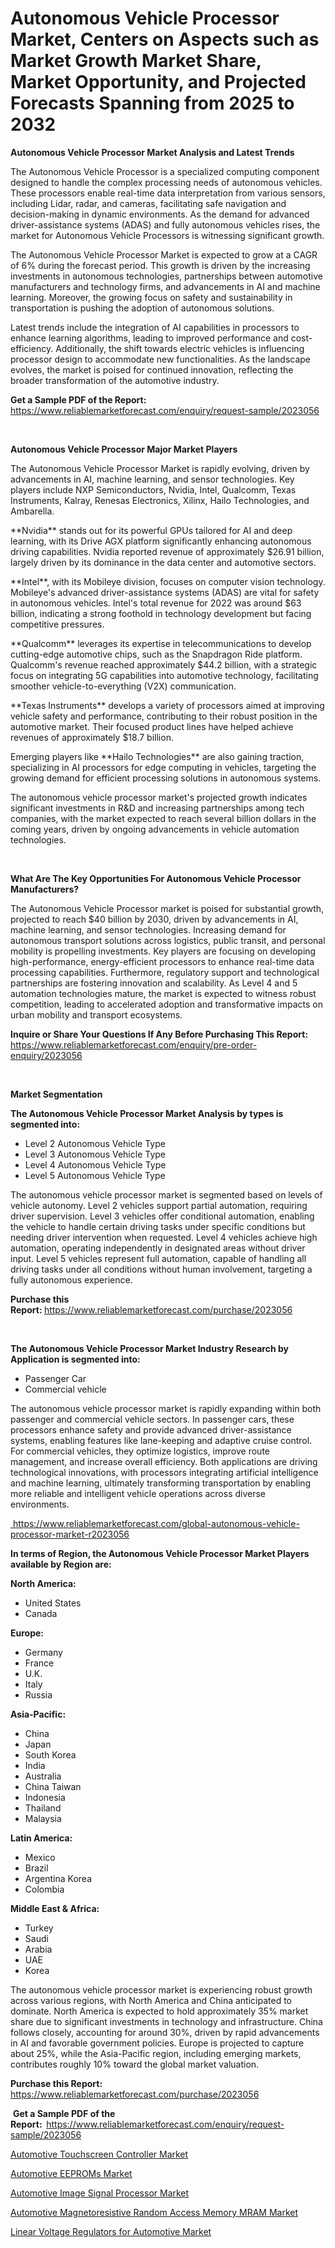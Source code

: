 <p><h1>Autonomous Vehicle Processor Market, Centers on Aspects such as Market Growth Market Share, Market Opportunity, and Projected Forecasts Spanning from 2025 to 2032</h1></p><p><strong>Autonomous Vehicle Processor Market Analysis and Latest Trends</strong></p>
<p><p>The Autonomous Vehicle Processor is a specialized computing component designed to handle the complex processing needs of autonomous vehicles. These processors enable real-time data interpretation from various sensors, including Lidar, radar, and cameras, facilitating safe navigation and decision-making in dynamic environments. As the demand for advanced driver-assistance systems (ADAS) and fully autonomous vehicles rises, the market for Autonomous Vehicle Processors is witnessing significant growth.</p><p>The Autonomous Vehicle Processor Market is expected to grow at a CAGR of 6% during the forecast period. This growth is driven by the increasing investments in autonomous technologies, partnerships between automotive manufacturers and technology firms, and advancements in AI and machine learning. Moreover, the growing focus on safety and sustainability in transportation is pushing the adoption of autonomous solutions. </p><p>Latest trends include the integration of AI capabilities in processors to enhance learning algorithms, leading to improved performance and cost-efficiency. Additionally, the shift towards electric vehicles is influencing processor design to accommodate new functionalities. As the landscape evolves, the market is poised for continued innovation, reflecting the broader transformation of the automotive industry.</p></p>
<p><strong>Get a Sample PDF of the Report:&nbsp;</strong> <a href="https://www.reliablemarketforecast.com/enquiry/request-sample/2023056?utm_campaign=1167&utm_medium=2&utm_source=Github&utm_content=ia&utm_term=29032025&utm_id=autonomous-vehicle-processor">https://www.reliablemarketforecast.com/enquiry/request-sample/2023056</a></p>
<p>&nbsp;</p>
<p><strong>Autonomous Vehicle Processor Major Market Players</strong></p>
<p><p>The Autonomous Vehicle Processor Market is rapidly evolving, driven by advancements in AI, machine learning, and sensor technologies. Key players include NXP Semiconductors, Nvidia, Intel, Qualcomm, Texas Instruments, Kalray, Renesas Electronics, Xilinx, Hailo Technologies, and Ambarella.</p><p>**Nvidia** stands out for its powerful GPUs tailored for AI and deep learning, with its Drive AGX platform significantly enhancing autonomous driving capabilities. Nvidia reported revenue of approximately $26.91 billion, largely driven by its dominance in the data center and automotive sectors.</p><p>**Intel**, with its Mobileye division, focuses on computer vision technology. Mobileye's advanced driver-assistance systems (ADAS) are vital for safety in autonomous vehicles. Intel's total revenue for 2022 was around $63 billion, indicating a strong foothold in technology development but facing competitive pressures.</p><p>**Qualcomm** leverages its expertise in telecommunications to develop cutting-edge automotive chips, such as the Snapdragon Ride platform. Qualcomm's revenue reached approximately $44.2 billion, with a strategic focus on integrating 5G capabilities into automotive technology, facilitating smoother vehicle-to-everything (V2X) communication.</p><p>**Texas Instruments** develops a variety of processors aimed at improving vehicle safety and performance, contributing to their robust position in the automotive market. Their focused product lines have helped achieve revenues of approximately $18.7 billion.</p><p>Emerging players like **Hailo Technologies** are also gaining traction, specializing in AI processors for edge computing in vehicles, targeting the growing demand for efficient processing solutions in autonomous systems. </p><p>The autonomous vehicle processor market's projected growth indicates significant investments in R&D and increasing partnerships among tech companies, with the market expected to reach several billion dollars in the coming years, driven by ongoing advancements in vehicle automation technologies.</p></p>
<p>&nbsp;</p>
<p><strong>What Are The Key Opportunities For Autonomous Vehicle Processor Manufacturers?</strong></p>
<p><p>The Autonomous Vehicle Processor market is poised for substantial growth, projected to reach $40 billion by 2030, driven by advancements in AI, machine learning, and sensor technologies. Increasing demand for autonomous transport solutions across logistics, public transit, and personal mobility is propelling investments. Key players are focusing on developing high-performance, energy-efficient processors to enhance real-time data processing capabilities. Furthermore, regulatory support and technological partnerships are fostering innovation and scalability. As Level 4 and 5 automation technologies mature, the market is expected to witness robust competition, leading to accelerated adoption and transformative impacts on urban mobility and transport ecosystems.</p></p>
<p><strong>Inquire or Share Your Questions If Any Before Purchasing This Report:</strong> <a href="https://www.reliablemarketforecast.com/enquiry/pre-order-enquiry/2023056?utm_campaign=1167&utm_medium=2&utm_source=Github&utm_content=ia&utm_term=29032025&utm_id=autonomous-vehicle-processor">https://www.reliablemarketforecast.com/enquiry/pre-order-enquiry/2023056</a></p>
<p>&nbsp;</p>
<p><strong>Market Segmentation</strong></p>
<p><strong>The Autonomous Vehicle Processor Market Analysis by types is segmented into:</strong></p>
<p><ul><li>Level 2 Autonomous Vehicle Type</li><li>Level 3 Autonomous Vehicle Type</li><li>Level 4 Autonomous Vehicle Type</li><li>Level 5 Autonomous Vehicle Type</li></ul></p>
<p><p>The autonomous vehicle processor market is segmented based on levels of vehicle autonomy. Level 2 vehicles support partial automation, requiring driver supervision. Level 3 vehicles offer conditional automation, enabling the vehicle to handle certain driving tasks under specific conditions but needing driver intervention when requested. Level 4 vehicles achieve high automation, operating independently in designated areas without driver input. Level 5 vehicles represent full automation, capable of handling all driving tasks under all conditions without human involvement, targeting a fully autonomous experience.</p></p>
<p><strong>Purchase this Report:&nbsp;</strong><a href="https://www.reliablemarketforecast.com/purchase/2023056?utm_campaign=1167&utm_medium=2&utm_source=Github&utm_content=ia&utm_term=29032025&utm_id=autonomous-vehicle-processor">https://www.reliablemarketforecast.com/purchase/2023056</a></p>
<p>&nbsp;</p>
<p><strong>The Autonomous Vehicle Processor Market Industry Research by Application is segmented into:</strong></p>
<p><ul><li>Passenger Car</li><li>Commercial vehicle</li></ul></p>
<p><p>The autonomous vehicle processor market is rapidly expanding within both passenger and commercial vehicle sectors. In passenger cars, these processors enhance safety and provide advanced driver-assistance systems, enabling features like lane-keeping and adaptive cruise control. For commercial vehicles, they optimize logistics, improve route management, and increase overall efficiency. Both applications are driving technological innovations, with processors integrating artificial intelligence and machine learning, ultimately transforming transportation by enabling more reliable and intelligent vehicle operations across diverse environments.</p></p>
<p><a href="https://www.reliablemarketforecast.com/global-autonomous-vehicle-processor-market-r2023056?utm_campaign=1167&utm_medium=2&utm_source=Github&utm_content=ia&utm_term=29032025&utm_id=autonomous-vehicle-processor">&nbsp;https://www.reliablemarketforecast.com/global-autonomous-vehicle-processor-market-r2023056</a></p>
<p><strong>In terms of Region, the Autonomous Vehicle Processor Market Players available by Region are:</strong></p>
<p>
    <p> <strong> North America: </strong>
        <ul>
            <li>United States</li>
            <li>Canada</li>
        </ul>
        </p> 
    <p> <strong> Europe: </strong>
        <ul>
            <li>Germany</li>
            <li>France</li>
            <li>U.K.</li>
            <li>Italy</li>
            <li>Russia</li>
        </ul>
        </p> 
    <p> <strong> Asia-Pacific: </strong>
        <ul>
            <li>China</li>
            <li>Japan</li>
            <li>South Korea</li>
            <li>India</li>
            <li>Australia</li>
            <li>China Taiwan</li>
            <li>Indonesia</li>
            <li>Thailand</li>
            <li>Malaysia</li>
        </ul>
        </p> 
    <p> <strong> Latin America: </strong>
        <ul>
            <li>Mexico</li>
            <li>Brazil</li>
            <li>Argentina Korea</li>
            <li>Colombia</li>
        </ul>
        </p> 
    <p> <strong> Middle East & Africa: </strong>
        <ul>
            <li>Turkey</li>
            <li>Saudi</li>
            <li>Arabia</li>
            <li>UAE</li>
            <li>Korea</li>
        </ul>
    </p>
    </p>
<p><p>The autonomous vehicle processor market is experiencing robust growth across various regions, with North America and China anticipated to dominate. North America is expected to hold approximately 35% market share due to significant investments in technology and infrastructure. China follows closely, accounting for around 30%, driven by rapid advancements in AI and favorable government policies. Europe is projected to capture about 25%, while the Asia-Pacific region, including emerging markets, contributes roughly 10% toward the global market valuation.</p></p>
<p><strong>Purchase this Report: </strong><a href="https://www.reliablemarketforecast.com/purchase/2023056?utm_campaign=1167&utm_medium=2&utm_source=Github&utm_content=ia&utm_term=29032025&utm_id=autonomous-vehicle-processor">https://www.reliablemarketforecast.com/purchase/2023056</a></p>
<p>&nbsp;<strong>Get a Sample PDF of the Report:&nbsp;&nbsp;</strong><a href="https://www.reliablemarketforecast.com/enquiry/request-sample/2023056?utm_campaign=1167&utm_medium=2&utm_source=Github&utm_content=ia&utm_term=29032025&utm_id=autonomous-vehicle-processor">https://www.reliablemarketforecast.com/enquiry/request-sample/2023056</a></p>
<p><strong></strong></p>
<p><p><a href="https://github.com/arocasanzib6/Market-Research-Report-List-1/blob/main/automotive-touchscreen-controller-market.md?utm_campaign=1167&utm_medium=2&utm_source=Github&utm_content=ia&utm_term=29032025&utm_id=autonomous-vehicle-processor">Automotive Touchscreen Controller Market</a></p><p><a href="https://github.com/arneslullapq/Market-Research-Report-List-1/blob/main/automotive-eeproms-market.md?utm_campaign=1167&utm_medium=2&utm_source=Github&utm_content=ia&utm_term=29032025&utm_id=autonomous-vehicle-processor">Automotive EEPROMs Market</a></p><p><a href="https://github.com/guneycigdem35/Market-Research-Report-List-5/blob/main/automotive-image-signal-processor-market.md?utm_campaign=1167&utm_medium=2&utm_source=Github&utm_content=ia&utm_term=29032025&utm_id=autonomous-vehicle-processor">Automotive Image Signal Processor Market</a></p><p><a href="https://github.com/thatejanet4y/Market-Research-Report-List-1/blob/main/automotive-magnetoresistive-random-access-memory-mram-market.md?utm_campaign=1167&utm_medium=2&utm_source=Github&utm_content=ia&utm_term=29032025&utm_id=autonomous-vehicle-processor">Automotive Magnetoresistive Random Access Memory MRAM Market</a></p><p><a href="https://github.com/langolaskark/Market-Research-Report-List-1/blob/main/linear-voltage-regulators-for-automotive-market.md?utm_campaign=1167&utm_medium=2&utm_source=Github&utm_content=ia&utm_term=29032025&utm_id=autonomous-vehicle-processor">Linear Voltage Regulators for Automotive Market</a></p></p>